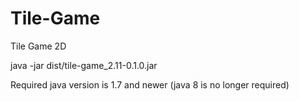 # Tile-Game
Tile Game 2D

java -jar dist/tile-game_2.11-0.1.0.jar

Required java version is 1.7 and newer (java 8 is no longer required)
